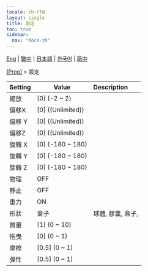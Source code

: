 ```yaml
---
locale: zh-rTW
layout: single
title: 設定
toc: true
sidebar:
  nav: "docs-zh"
---
```

[Eng](/dancexr/menu/2025.4/prop/settings) | [繁中](/tw/dancexr/menu/2025.4/prop/settings) | [日本語](/jp/dancexr/menu/2025.4/prop/settings) | [한국어](/kr/dancexr/menu/2025.4/prop/settings) | [简中](/zh/dancexr/menu/2025.4/prop/settings)

[(Prop)](../menu#(Prop)) > 設定



| Setting | Value | Description |
| :--- | --- | :--- |
| 縮放 | [0] (-2 ~ 2) | 
| 偏移X | [0] ((Unlimited)) | 
| 偏移 Y | [0] ((Unlimited)) | 
| 偏移Z | [0] ((Unlimited)) | 
| 旋轉 X | [0] (-180 ~ 180) | 
| 旋轉 Y | [0] (-180 ~ 180) | 
| 旋轉 Z | [0] (-180 ~ 180) | 
| 物理 | OFF | 
| 靜止 | OFF | 
| 重力 | ON | 
| 形狀 | 盒子 | 球體, 膠囊, 盒子, 
| 質量 | [1] (0 ~ 10) | 
| 拖曳 | [0] (0 ~ 1) | 
| 摩擦 | [0.5] (0 ~ 1) | 
| 彈性 | [0.5] (0 ~ 1) | 
